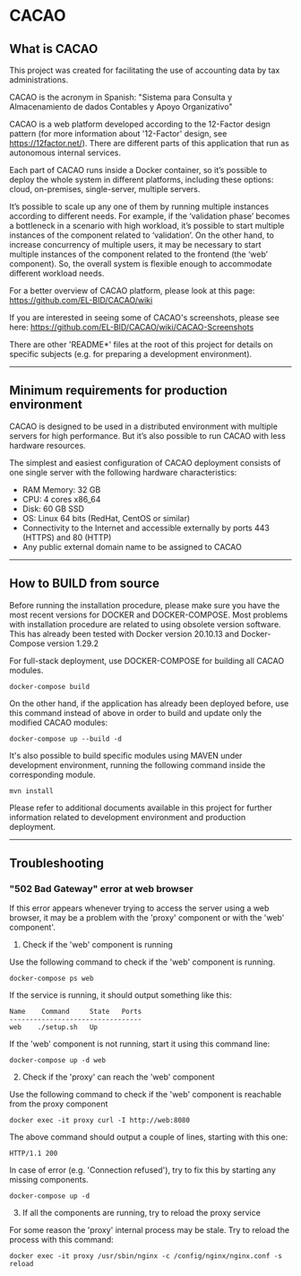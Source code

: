 # CACAO

## What is CACAO

This project was created for facilitating the use of accounting data by tax administrations. 

CACAO is the acronym in Spanish: "Sistema para Consulta y Almacenamiento de dados Contables y Apoyo Organizativo"

CACAO is a web platform developed according to the 12-Factor design pattern (for more information about '12-Factor' design, see https://12factor.net/). There are different parts of this application that run as autonomous internal services. 

Each part of CACAO runs inside a Docker container, so it’s possible to deploy the whole system in different platforms, including these options: cloud, on-premises, single-server, multiple servers.

It’s possible to scale up any one of them by running multiple instances according to different needs. For example, if the ‘validation phase’ becomes a bottleneck in a scenario with high workload, it’s possible to start multiple instances of the component related to ‘validation’. On the other hand, to increase concurrency of multiple users, it may be necessary to start multiple instances of the component related to the frontend (the ‘web’ component). So, the overall system is flexible enough to accommodate different workload needs.

For a better overview of CACAO platform, please look at this page: https://github.com/EL-BID/CACAO/wiki

If you are interested in seeing some of CACAO's screenshots, please see here: https://github.com/EL-BID/CACAO/wiki/CACAO-Screenshots

There are other 'README*' files at the root of this project for details on specific subjects (e.g. for preparing a development environment).

___

## Minimum requirements for production environment

CACAO is designed to be used in a distributed environment with multiple servers for high performance. But it’s also possible to run CACAO with less hardware resources.

The simplest and easiest configuration of CACAO deployment consists of one single server with the following hardware characteristics:

* RAM Memory: 32 GB
* CPU: 4 cores x86_64
* Disk: 60 GB SSD
* OS: Linux 64 bits (RedHat, CentOS or similar)
* Connectivity to the Internet and accessible externally by ports 443 (HTTPS) and 80 (HTTP)
* Any public external domain name to be assigned to CACAO

___

## How to BUILD from source

Before running the installation procedure, please make sure you have the most recent versions for DOCKER and DOCKER-COMPOSE. Most problems with installation procedure are related to using obsolete version software. This has already been tested with Docker version 20.10.13 and Docker-Compose version 1.29.2 

For full-stack deployment, use DOCKER-COMPOSE for building all CACAO modules.

    docker-compose build
    
On the other hand, if the application has already been deployed before, use this command instead of above in order to build and update only the modified CACAO modules:

    docker-compose up --build -d
    
It's also possible to build specific modules using MAVEN under development environment, running the following command inside the corresponding module.

    mvn install

Please refer to additional documents available in this project for further information related to development environment and production deployment.

___

## Troubleshooting

### "502 Bad Gateway" error at web browser

If this error appears whenever trying to access the server using a web browser, it may be a problem with the 'proxy' component or with the 'web' component'.

1) Check if the 'web' component is running

Use the following command to check if the 'web' component is running. 

    docker-compose ps web
    
If the service is running, it should output something like this:

    Name    Command     State   Ports
    ---------------------------------
    web    ./setup.sh   Up

If the 'web' component is not running, start it using this command line:

    docker-compose up -d web
    
2) Check if the 'proxy' can reach the 'web' component

Use the following command to check if the 'web' component is reachable from the proxy component

    docker exec -it proxy curl -I http://web:8080
    
The above command should output a couple of lines, starting with this one:

    HTTP/1.1 200
    
In case of error (e.g. 'Connection refused'), try to fix this by starting any missing components.

    docker-compose up -d

3) If all the components are running, try to reload the proxy service

For some reason the 'proxy' internal process may be stale. Try to reload the process with this command:

    docker exec -it proxy /usr/sbin/nginx -c /config/nginx/nginx.conf -s reload
